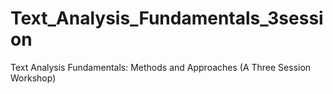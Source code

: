 # Text_Analysis_Fundamentals_3session
Text Analysis Fundamentals: Methods and Approaches (A Three Session Workshop)
